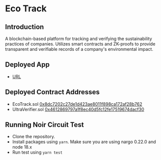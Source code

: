 # Eco Track

## Introduction

A blockchain-based platform for tracking and verifying the sustainability practices of companies.
Utilizes smart contracts and ZK-proofs to provide transparent and verifiable records of a company's
environmental impact.

## Deployed App

- [URL](https://ecotrack.vercel.app)

## Deployed Contract Addresses

- EcoTrack.sol [0x8dc7202c27de1d423ae8011f898ca172af28b762](https://sepolia.scrollscan.com/address/0x8dc7202c27de1d423ae8011f898ca172af28b762/#code)
- UltraVerifier.sol [0x4612869797a1f8ec40d5fc12fe17519674dacf30](https://sepolia.scrollscan.com/address/0x4612869797a1f8ec40d5fc12fe17519674dacf30/#code)

## Running Noir Circuit Test

- Clone the repository.
- Install packages using `yarn`. Make sure you are using nargo 0.22.0 and node 18.x
- Run test using `yarn test`
